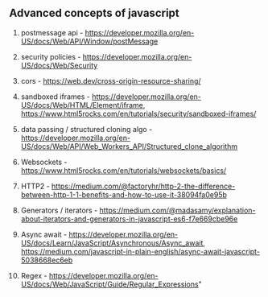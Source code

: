 ## Advanced concepts of javascript

1. postmessage api - https://developer.mozilla.org/en-US/docs/Web/API/Window/postMessage
2. security policies - https://developer.mozilla.org/en-US/docs/Web/Security
3. cors - https://web.dev/cross-origin-resource-sharing/
4. sandboxed iframes - https://developer.mozilla.org/en-US/docs/Web/HTML/Element/iframe, https://www.html5rocks.com/en/tutorials/security/sandboxed-iframes/

5. data passing / structured cloning algo - https://developer.mozilla.org/en-US/docs/Web/API/Web_Workers_API/Structured_clone_algorithm

6. Websockets - https://www.html5rocks.com/en/tutorials/websockets/basics/
7. HTTP2 - https://medium.com/@factoryhr/http-2-the-difference-between-http-1-1-benefits-and-how-to-use-it-38094fa0e95b
8. Generators / iterators - https://medium.com/@madasamy/explanation-about-iterators-and-generators-in-javascript-es6-f7e669cbe96e
9. Async await - https://developer.mozilla.org/en-US/docs/Learn/JavaScript/Asynchronous/Async_await, https://medium.com/javascript-in-plain-english/async-await-javascript-5038668ec6eb
10. Regex - https://developer.mozilla.org/en-US/docs/Web/JavaScript/Guide/Regular_Expressions"
